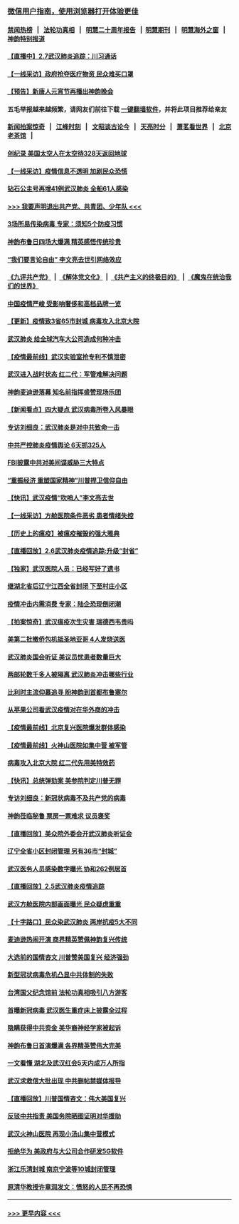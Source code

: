 ### [微信用户指南，使用浏览器打开体验更佳](https://github.com/gfw-breaker/banned-news1/blob/master/indexes/wechat-guide.md?t=0)
#### [禁闻热榜](热点新闻.md?t=0)  &nbsp;&nbsp;|&nbsp;&nbsp; [法轮功真相](https://github.com/gfw-breaker/truth/blob/master/README.md?t=0) &nbsp;&nbsp;|&nbsp;&nbsp; [明慧二十周年报告](https://github.com/gfw-breaker/mh-reports/blob/master/README.md?t=0) &nbsp;&nbsp;|&nbsp;&nbsp;[明慧期刊](https://github.com/gfw-breaker/mh-qikan) &nbsp;&nbsp;|&nbsp;&nbsp; [明慧海外之窗](https://github.com/gfw-breaker/mh-news/blob/master/README.md?t=0) &nbsp;&nbsp;|&nbsp;&nbsp; [神韵特别报道](https://github.com/gfw-breaker/mh-news/blob/master/shenyun.md?t=0)
#### [【直播中】2.7武汉肺炎追踪：川习通话](../pages/nf4514/n11851802.md?t=02072333) 
#### [【一线采访】政府抢夺医疗物资 民众难买口罩](../pages/nf4514/n11851017.md?t=02072333) 
#### [【预告】新唐人元宵节再播出神韵晚会](../pages/nf4514/n11843192.md?t=02072333) 
#### 五毛举报越来越频繁，请网友们前往下载 [一键翻墙软件](https://github.com/gfw-breaker/ssr-accounts)，并将此项目推荐给亲友
#### [新闻拍案惊奇](https://github.com/gfw-breaker/banned-news1/blob/master/pages/link4.md) &nbsp;&nbsp;|&nbsp;&nbsp; [江峰时刻](https://github.com/gfw-breaker/banned-news1/blob/master/pages/link4.md) &nbsp;&nbsp;|&nbsp;&nbsp; [文昭谈古论今](https://github.com/gfw-breaker/banned-news1/blob/master/pages/link4.md) &nbsp;&nbsp;|&nbsp;&nbsp; [天亮时分](https://github.com/gfw-breaker/banned-news1/blob/master/pages/link4.md) &nbsp;&nbsp;|&nbsp;&nbsp; [萧茗看世界](https://github.com/gfw-breaker/banned-news1/blob/master/pages/link4.md) &nbsp;&nbsp;|&nbsp;&nbsp; [北京老茶馆](https://github.com/gfw-breaker/banned-news1/blob/master/pages/link4.md) &nbsp;&nbsp;|&nbsp;&nbsp; 
#### [创纪录 美国太空人在太空待328天返回地球](../pages/nf4514/n11851266.md?t=02072333) 
#### [【一线采访】疫情信息不透明 加剧民众恐慌](../pages/nf4514/n11850699.md?t=02072333) 
#### [钻石公主号再增41例武汉肺炎 全船61人感染](../pages/nf4514/n11850401.md?t=02072333) 
#### [>>> 我要声明退出共产党、共青团、少年队 <<<](https://github.com/begood0513/goodnews/blob/master/quit/letter.md) 
#### [3场所易传染病毒 专家：须知5个防疫习惯](../pages/nf4514/n11849662.md?t=02072333) 
#### [神韵布鲁日四场大爆满 精英感悟传统珍贵](../pages/nf4514/n11850709.md?t=02072333) 
#### [“我们要言论自由” 李文亮去世引网络效应](../pages/nf4514/n11850484.md?t=02072333) 
#### [《九评共产党》](https://github.com/begood0513/9ping.md/blob/master/README.md) &nbsp;|&nbsp; [《解体党文化》](../../../../jtdwh.md/blob/master/README.md)  &nbsp;|&nbsp; [《共产主义的终极目的》](../../../../gczydzjmd.md/blob/master/README.md) &nbsp;|&nbsp; [《魔鬼在统治我们的世界》](../../../../mgztzwmdsj.md/blob/master/README.md) 
#### [中国疫情严峻 受影响奢侈和高档品牌一览](../pages/nf4514/n11850319.md?t=02072333) 
#### [【更新】疫情致3省65市封城 病毒攻入北京大院](../pages/nf4514/n11801312.md?t=02072333) 
#### [武汉肺炎 给全球汽车大公司造成何种冲击](../pages/nf4514/n11850056.md?t=02072333) 
#### [【疫情最前线】武汉实验室抢专利不慎泄密](../pages/nf4514/n11850310.md?t=02072333) 
#### [武汉进入战时状态 红二代：军管难解决问题](../pages/nf4514/n11849976.md?t=02072333) 
#### [神韵麦迪逊落幕 知名前指挥盛赞现场乐团](../pages/nf4514/n11849316.md?t=02072333) 
#### [【新闻看点】四大疑点 武汉病毒所卷入风暴眼](../pages/nf4514/n11849608.md?t=02072333) 
#### [专访刘细良：武汉肺炎是对中共致命一击](../pages/nf4514/n11849934.md?t=02072333) 
#### [中共严控肺炎疫情舆论 6天抓325人](../pages/nf4514/n11849529.md?t=02072333) 
#### [FBI披露中共对美间谍威胁三大特点](../pages/nf4514/n11849700.md?t=02072333) 
#### [“重振经济 重塑国家精神”川普捍卫信仰自由](../pages/nf4514/n11849641.md?t=02072333) 
#### [【快讯】武汉疫情“吹哨人”李文亮去世](../pages/nf4514/n11849459.md?t=02072333) 
#### [【一线采访】方舱医院条件恶劣 患者情绪失控](../pages/nf4514/n11848910.md?t=02072333) 
#### [【历史上的瘟疫】被瘟疫摧毁的强大雅典](../pages/nf4514/n11849036.md?t=02072333) 
#### [【直播回放】2.6武汉肺炎疫情追踪:升级“封省”](../pages/nf4514/n11848948.md?t=02072333) 
#### [【独家】武汉医院人员：已经写好了遗书](../pages/nf4514/n11848942.md?t=02072333) 
#### [继湖北省后辽宁江西全省封闭 下至村庄小区](../pages/nf4514/n11848814.md?t=02072333) 
#### [疫情冲击内需消费 专家：陆企恐现倒闭潮](../pages/nf4514/n11849265.md?t=02072333) 
#### [【拍案惊奇】武汉瘟疫次生灾害 瑞德西韦贵吗](../pages/nf4514/n11847587.md?t=02072333) 
#### [美第二批撤侨包机抵圣地亚哥 4人发烧送医](../pages/nf4514/n11847923.md?t=02072333) 
#### [武汉肺炎国会听证 美议员忧患者数量巨大](../pages/nf4514/n11844851.md?t=02072333) 
#### [两邮轮数千多人被隔离 武汉肺炎冲击哪些行业](../pages/nf4514/n11847456.md?t=02072333) 
#### [比利时主流仰慕追寻 盼神韵到首都布鲁塞尔](../pages/nf4514/n11847614.md?t=02072333) 
#### [从苹果公司看武汉疫情对在华外商的冲击](../pages/nf4514/n11847586.md?t=02072333) 
#### [【疫情最前线】北京复兴医院爆发群体感染](../pages/nf4514/n11847626.md?t=02072333) 
#### [【疫情最前线】火神山医院如集中营 被军管](../pages/nf4514/n11847524.md?t=02072333) 
#### [病毒攻入北京大院 红二代先用美特效药](../pages/nf4514/n11847427.md?t=02072333) 
#### [【快讯】总统弹劾案 美参院判定川普无罪](../pages/nf4514/n11847316.md?t=02072333) 
#### [专访刘细良：新冠状病毒不及共产党的病毒](../pages/nf4514/n11847164.md?t=02072333) 
#### [神韵莅临秘鲁 票房一票难求 议员褒奖](../pages/nf4514/n11847036.md?t=02072333) 
#### [【直播回放】美众院外委会开武汉肺炎听证会](../pages/nf4514/n11846727.md?t=02072333) 
#### [辽宁全省小区封闭管理 另有36市“封城”](../pages/nf4514/n11846879.md?t=02072333) 
#### [武汉医务人员感染数字曝光 协和262例居首](../pages/nf4514/n11846742.md?t=02072333) 
#### [【直播回放】2.5武汉肺炎疫情追踪](../pages/nf4514/n11846437.md?t=02072333) 
#### [武汉方舱医院内部画面曝光 民众疑虑重重](../pages/nf4514/n11846442.md?t=02072333) 
#### [【十字路口】民众染武汉肺炎 两岸抗疫5大不同](../pages/nf4514/n11845264.md?t=02072333) 
#### [麦迪逊热闹开演 商界精英赞佩神韵复兴传统](../pages/nf4514/n11846113.md?t=02072333) 
#### [大选前的国情咨文 川普赞美国复兴 经济强劲](../pages/nf4514/n11845526.md?t=02072333) 
#### [新型冠状病毒危机凸显中共体制的失败](../pages/nf4514/n11844970.md?t=02072333) 
#### [台湾国父纪念馆前 法轮功真相吸引八方游客](../pages/nf4514/n11843885.md?t=02072333) 
#### [首曝新冠病毒 武汉医生重症床上披露全过程](../pages/nf4514/n11845150.md?t=02072333) 
#### [隐瞒获得中共资金 美华裔神经学家被起诉](../pages/nf4514/n11844879.md?t=02072333) 
#### [神韵布鲁日首演爆满 各界精英赞伟大完美](../pages/nf4514/n11845302.md?t=02072333) 
#### [一文看懂 湖北及武汉红会5天内成万人所指](../pages/nf4514/n11844315.md?t=02072333) 
#### [武汉求救信大批出现 中共删帖禁媒体报导](../pages/nf4514/n11845064.md?t=02072333) 
#### [【直播回放】川普国情咨文：伟大美国复兴](../pages/nf4514/n11842079.md?t=02072333) 
#### [反驳中共指责 美国务院晒图证明对华援助](../pages/nf4514/n11844859.md?t=02072333) 
#### [武汉火神山医院 再现小汤山集中营模式](../pages/nf4514/n11844763.md?t=02072333) 
#### [拒绝华为 美政府与大公司合作研发5G软件](../pages/nf4514/n11844625.md?t=02072333) 
#### [浙江乐清封城 南京宁波等10城封闭管理](../pages/nf4514/n11844464.md?t=02072333) 
#### [原清华教授许章润发文：愤怒的人民不再恐惧](../pages/nf4514/n11844347.md?t=02072333) 

----
#### [ >>> 更早内容 <<< ](../indexes/nf4514-earlier.md)
